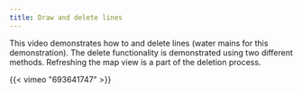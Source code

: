 ```yaml
---
title: Draw and delete lines
---
```


This video demonstrates how to and delete lines (water mains for this demonstration).  The delete functionality is demonstrated using two different methods.  Refreshing the map view is a part of the deletion process.

{{< vimeo "693641747" >}}

